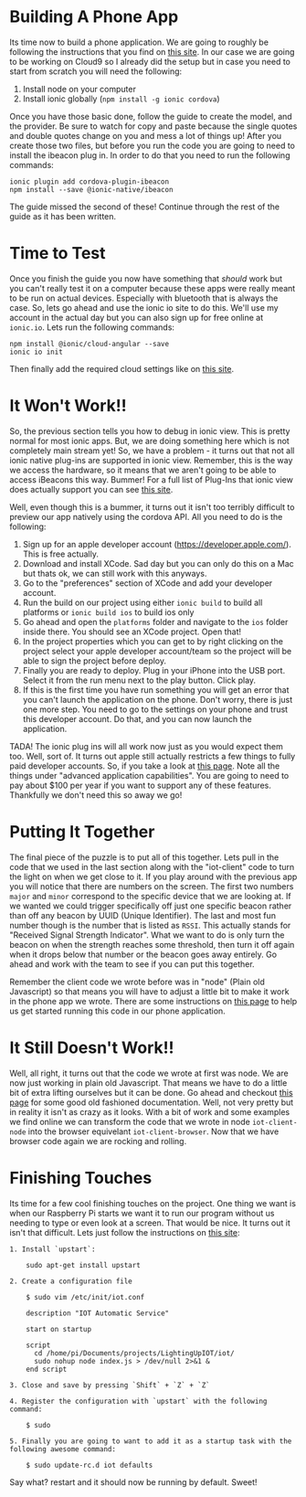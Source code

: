 Building A Phone App
====

Its time now to build a phone application. We are going to roughly be following the instructions that you find on [this site](https://ionicallyspeaking.com/2017/01/16/creating-a-beacon-application-with-ionic-2/). In our case we are going to be working on Cloud9 so I already did the setup but in case you need to start from scratch you will need the following:

1. Install node on your computer
2. Install ionic globally (`npm install -g ionic cordova`)

Once you have those basic done, follow the guide to create the model, and the provider. Be sure to watch for copy and paste because the single quotes and double quotes change on you and mess a lot of things up! After you create those two files, but before you run the code you are going to need to install the ibeacon plug in. In order to do that you need to run the following commands:

    ionic plugin add cordova-plugin-ibeacon
    npm install --save @ionic-native/ibeacon

The guide missed the second of these! Continue through the rest of the guide as it has been written.


Time to Test
=====

Once you finish the guide you now have something that _should_ work but you can't really test it on a computer because these apps were really meant to be run on actual devices. Especially with bluetooth that is always the case. So, lets go ahead and use the ionic io site to do this. We'll use my account in the actual day but you can also sign up for free online at `ionic.io`. Lets run the following commands:

    npm install @ionic/cloud-angular --save
    ionic io init
    
Then finally add the required cloud settings like on [this site](https://docs.ionic.io/setup.html).


It Won't Work!!
=====

So, the previous section tells you how to debug in ionic view. This is pretty normal for most ionic apps. But, we are doing something here which is not completely main stream yet! So, we have a problem - it turns out that not all ionic native plug-ins are supported in ionic view. Remember, this is the way we access the hardware, so it means that we aren't going to be able to access iBeacons this way. Bummer! For a full list of Plug-Ins that ionic view does actually support you can see [this site](https://docs.ionic.io/tools/view/).

Well, even though this is a bummer, it turns out it isn't too terribly difficult to preview our app natively using the cordova API. All you need to do is the following:

1. Sign up for an apple developer account (https://developer.apple.com/). This is free actually.
2. Download and install XCode. Sad day but you can only do this on a Mac but thats ok, we can still work with this anyways.
3. Go to the "preferences" section of XCode and add your developer account.
4. Run the build on our project using either `ionic build` to build all platforms or `ionic build ios` to build ios only
5. Go ahead and open the `platforms` folder and navigate to the `ios` folder inside there. You should see an XCode project. Open that!
6. In the project properties which you can get to by right clicking on the project select your apple developer account/team so the project will be able to sign the project before deploy.
7. Finally you are ready to deploy. Plug in your iPhone into the USB port. Select it from the run menu next to the play button. Click play.
8. If this is the first time you have run something you will get an error that you can't launch the application on the phone. Don't worry, there is just one more step. You need to go to the settings on your phone and trust this developer account. Do that, and you can now launch the application.

TADA! The ionic plug ins will all work now just as you would expect them too. Well, sort of. It turns out apple still actually restricts a few things to fully paid developer accounts. So, if you take a look at [this page](https://developer.apple.com/programs/whats-included/). Note all the things under "advanced application capabilities". You are going to need to pay about $100 per year if you want to support any of these features. Thankfully we don't need this so away we go!

Putting It Together
=====

The final piece of the puzzle is to put all of this together. Lets pull in the code that we used in the last section along with the "iot-client" code to turn the light on when we get close to it. If you play around with the previous app you will notice that there are numbers on the screen. The first two numbers `major` and `minor` correspond to the specific device that we are looking at. If we wanted we could trigger specifically off just one specific beacon rather than off any beacon by UUID (Unique Identifier). The last and most fun number though is the number that is listed as `RSSI`. This actually stands for "Received Signal Strength Indicator". What we want to do is only turn the beacon on when the strength reaches some threshold, then turn it off again when it drops below that number or the beacon goes away entirely. Go ahead and work with the team to see if you can put this together.

Remember the client code we wrote before was in "node" (Plain old Javascript) so that means you will have to adjust a little bit to make it work in the phone app we wrote. There are some instructions on [this page](https://github.com/aws/aws-iot-device-sdk-js#browser-applications) to help us get started running this code in our phone application.


It Still Doesn't Work!!
====

Well, all right,  it turns out that the code we wrote at first was node. We are now just working in plain old Javascript. That means we have to do a little bit of extra lifting ourselves but it can be done. Go ahead and checkout [this page](http://docs.aws.amazon.com/AWSJavaScriptSDK/latest/AWS/Iot.html) for some good old fashioned documentation. Well, not very pretty but in reality it isn't as crazy as it looks. With a bit of work and some examples we find online we can transform the code that we wrote in node `iot-client-node` into the browser equivelant `iot-client-browser`. Now that we have browser code again we are rocking and rolling.



Finishing Touches
====

Its time for a few cool finishing touches on the project. One thing we want is when our Raspberry Pi starts we want it to run our program without us needing to type or even look at a screen. That would be nice. It turns out it isn't that difficult. Lets just follow the instructions on [this site](https://raspberrypi.stackexchange.com/questions/8734/execute-script-on-start-up):

    1. Install `upstart`:

        sudo apt-get install upstart

    2. Create a configuration file

        $ sudo vim /etc/init/iot.conf

        description "IOT Automatic Service"

        start on startup

        script
          cd /home/pi/Documents/projects/LightingUpIOT/iot/
          sudo nohup node index.js > /dev/null 2>&1 &
        end script

    3. Close and save by pressing `Shift` + `Z` + `Z`

    4. Register the configuration with `upstart` with the following command:

        $ sudo 

    5. Finally you are going to want to add it as a startup task with the following awesome command:

        $ sudo update-rc.d iot defaults

Say what? restart and it should now be running by default. Sweet!